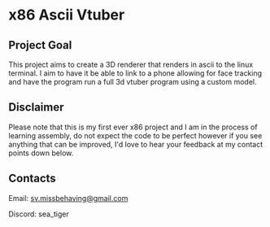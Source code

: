 # x86 Ascii Vtuber

## Project Goal
This project aims to create a 3D renderer that renders in ascii to the linux terminal. I aim to have it be able to link to a phone allowing for face tracking and have the program run a full 3d vtuber program using a custom model. 


## Disclaimer
Please note that this is my first ever x86 project and I am in the process of learning assembly, do not expect the code to be perfect however if you see anything that can be improved, I'd love to hear your feedback at my contact points down below.


## Contacts
Email: sv.missbehaving@gmail.com

Discord: sea_tiger
